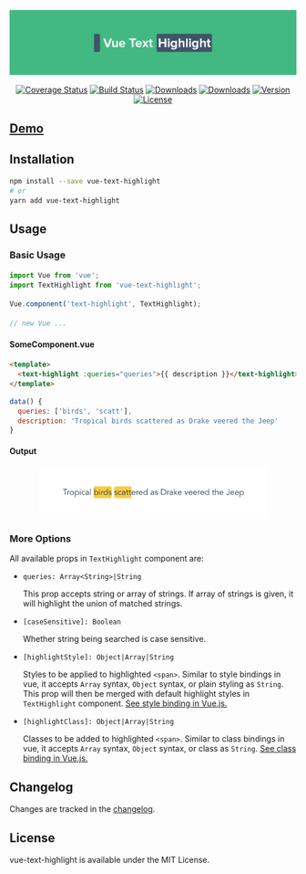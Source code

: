 <p align="center"><a href="https://albertlucianto.github.io/vue-text-highlight" target="_blank" rel="noopener noreferrer"><img width="800" src="./web/assets/vue-text-highlight-header.png" alt="Vue Text Highlight"></a></p>

<p align="center">
<a href="https://codecov.io/github/AlbertLucianto/vue-text-highlight?branch=master"><img src="https://img.shields.io/codecov/c/github/AlbertLucianto/vue-text-highlight/master.svg" alt="Coverage Status"></a>
<a href="https://travis-ci.org/AlbertLucianto/vue-text-highlight"><img src="https://travis-ci.org/AlbertLucianto/vue-text-highlight.svg?branch=master" alt="Build Status"></a>
<a href="https://npmcharts.com/compare/vue-text-highlight?minimal=true"><img src="https://img.shields.io/npm/dm/vue-text-highlight.svg" alt="Downloads"></a>
<a href="https://npmcharts.com/compare/vue-text-highlight?minimal=true"><img src="https://img.shields.io/npm/dt/vue-text-highlight.svg" alt="Downloads"></a>
<a href="https://www.npmjs.com/package/vue-text-highlight"><img src="https://img.shields.io/npm/v/vue-text-highlight.svg" alt="Version"></a>
<a href="https://www.npmjs.com/package/vue-text-highlight"><img src="https://img.shields.io/npm/l/vue-text-highlight.svg" alt="License"></a>
</p>

## [Demo](https://albertlucianto.github.io/vue-text-highlight)

## Installation

```bash
npm install --save vue-text-highlight
# or
yarn add vue-text-highlight
```

## Usage

### Basic Usage

```javascript
import Vue from 'vue';
import TextHighlight from 'vue-text-highlight';

Vue.component('text-highlight', TextHighlight);

// new Vue ...
```

#### SomeComponent.vue

```html
<template>
  <text-highlight :queries="queries">{{ description }}</text-highlight>
</template>
```

```javascript
data() {
  queries: ['birds', 'scatt'],
  description: 'Tropical birds scattered as Drake veered the Jeep'
}
```

#### Output

<p align="center"><img width="400" src="./web/assets/ss-vue-text-highlight.png" alt="text-highlight"></p>

### More Options

All available props in `TextHighlight` component are:

* `queries: Array<String>|String`

  This prop accepts string or array of strings. If array of strings is given, it will highlight the union of matched strings.

* `[caseSensitive]: Boolean`

  Whether string being searched is case sensitive.

* `[highlightStyle]: Object|Array|String`

  Styles to be applied to highlighted `<span>`. Similar to style bindings in vue, it accepts `Array` syntax, `Object` syntax, or plain styling as `String`. This prop will then be merged with default highlight styles in `TextHighlight` component. [See style binding in Vue.js.](https://vuejs.org/v2/guide/class-and-style#Binding-Inline-Styles)

* `[highlightClass]: Object|Array|String`

  Classes to be added to highlighted `<span>`. Similar to class bindings in vue, it accepts `Array` syntax, `Object` syntax, or class as `String`. [See class binding in Vue.js.](https://vuejs.org/v2/guide/class-and-style#Binding-HTML-Classes)

## Changelog

Changes are tracked in the [changelog](CHANGELOG.md).

## License

vue-text-highlight is available under the MIT License.